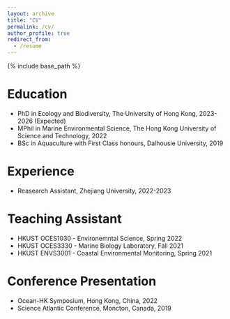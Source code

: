```yaml
---
layout: archive
title: "CV"
permalink: /cv/
author_profile: true
redirect_from:
  - /resume
---
```


{% include base_path %}

Education
======
* PhD in Ecology and Biodiversity, The University of Hong Kong, 2023-2026 (Expected)
* MPhil in Marine Environmental Science, The Hong Kong University of Science and Technology, 2022
* BSc in Aquaculture with First Class honours, Dalhousie University, 2019

Experience
======
* Reasearch Assistant, Zhejiang University, 2022-2023

Teaching Assistant
======
* HKUST OCES1030 - Environemntal Science, Spring 2022
* HKUST OCES3330 - Marine Biology Laboratory, Fall 2021
* HKUST ENVS3001 - Coastal Environmental Monitoring, Spring 2021

Conference Presentation
======
* Ocean-HK Symposium, Hong Kong, China, 2022
* Science Atlantic Conference, Moncton, Canada, 2019

